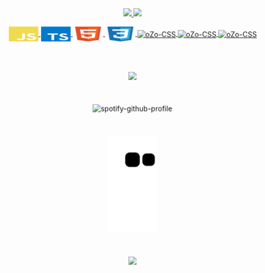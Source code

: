 
<div align="center">
  <a href="https://github.com/strkalec">
  <img height="180em" src="https://github-readme-stats.vercel.app/api?username=strkalec&show_icons=true&theme=material-palenight&include_all_commits=true&count_private=true"/>
  <img height="180em" src="https://github-readme-stats.vercel.app/api/top-langs/?username=strkalec&layout=compact&langs_count=7&theme=material-palenight"/>
</div>
<div align="center"><br>
  <img align="center" alt="oZo-Js" height="30" width="60" src="https://raw.githubusercontent.com/devicons/devicon/master/icons/javascript/javascript-plain.svg">
  <img align="center" alt="oZo-Ts" height="30" width="60" src="https://raw.githubusercontent.com/devicons/devicon/master/icons/typescript/typescript-plain.svg">
  <img align="center" alt="oZo-HTML" height="30" width="60" src="https://raw.githubusercontent.com/devicons/devicon/master/icons/html5/html5-original.svg">
  <img align="center" alt="oZo-CSS" height="30" width="60" src="https://raw.githubusercontent.com/devicons/devicon/master/icons/css3/css3-original.svg"> 
   <img align="center" alt="oZo-CSS" height="70" width="60" src="https://cdn.jsdelivr.net/gh/devicons/devicon/icons/nodejs/nodejs-original-wordmark.svg"> 
  <img align="center" alt="oZo-CSS" height="40" width="60" src="https://cdn.jsdelivr.net/gh/devicons/devicon/icons/docker/docker-original-wordmark.svg">
  <img align="center" alt="oZo-CSS" height="40" width="60" src="https://cdn.jsdelivr.net/gh/devicons/devicon/icons/kubernetes/kubernetes-plain-wordmark.svg">


  


  
</div>
  
  ##
 <br>
<div align="center"> 

  <a href="https://www.linkedin.com/in/strkalec/" target="_blank"><img src="https://img.shields.io/badge/-LinkedIn-%230077B5?style=for-the-badge&logo=linkedin&logoColor=white" target="_blank"></a> 
 
 <br>

   ![spotify-github-profile](https://spotify-github-profile.vercel.app/api/view?uid=12171663165&cover_image=true&theme=default)
  
 </div>

<div align="center">
<br>
  

 ![Snake animation](https://github.com/strkalec/strkalec/blob/output/github-contribution-grid-snake.svg)

  <br>

  ![](https://komarev.com/ghpvc/?username=sTrkalec&label=📈+You+are+visitor+number&color=blueviolet)
</div>
